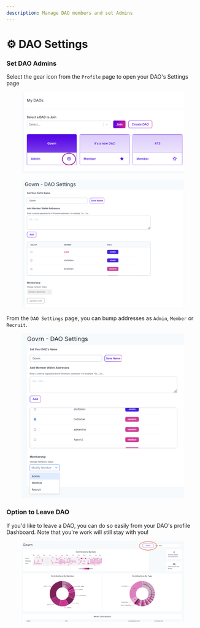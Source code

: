 ```yaml
---
description: Manage DAO members and set Admins
---
```


# ⚙ DAO Settings

### Set DAO Admins

Select the gear icon from the `Profile` page to open your DAO's Settings page&#x20;

<figure><img src="../../.gitbook/assets/memberships_mydaos_favorited.png" alt=""><figcaption></figcaption></figure>

<figure><img src="../../.gitbook/assets/DAO Settings.png" alt=""><figcaption></figcaption></figure>

From the `DAO Settings` page, you can bump addresses as `Admin`, `Member` or `Recruit`.&#x20;

<figure><img src="../../.gitbook/assets/Membership.png" alt=""><figcaption></figcaption></figure>

### Option to Leave DAO&#x20;

If you'd like to leave a DAO, you can do so easily from your DAO's profile Dashboard. Note that you're work will still stay with you!&#x20;

<figure><img src="../../.gitbook/assets/leave functionality.png" alt=""><figcaption></figcaption></figure>
